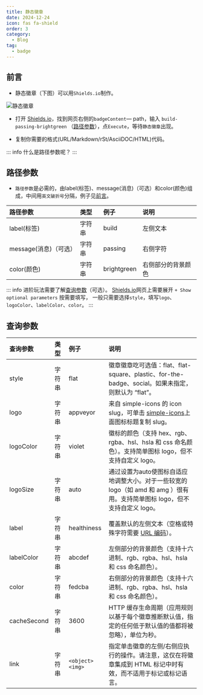 ```yaml
---
title: 静态徽章
date: 2024-12-24
icon: fas fa-shield
order: 3
category:
  - Blog
tag:
  - badge
---
```


## 前言

- 静态徽章（下图）可以用`Shields.io`制作。

![静态徽章](https://img.shields.io/badge/build-passing-brightgreen)

- 打开 [Shields.io](https://shields.io/badges)，找到网页右侧的`badgeContent`— path，输入 `build-passing-brightgreen` （[路径参数](#路径参数)），点`Execute`，等待`静态徽章`出现。

- 复制你需要的格式(URL/Markdown/rSt/AsciiDOC/HTML)代码。

::: info
什么是路径参数呢？
:::

## 路径参数

- `路径参数`是必需的，由label(标签)、message(消息)（可选）和color(颜色)组成，中间用`英文破折号`分隔，例子见[前言](#前言)。

|路径参数|类型|例子|说明|
|:--|:--|:--|:--|
|label(标签)|字符串|build|左侧文本|
|message(消息)（可选）|字符串|passing|右侧字符|
|color(颜色)|字符串|brightgreen|右侧部分的背景颜色|

::: info
进阶玩法需要了解[查询参数](#查询参数)（可选）。 [Shields.io](https://shields.io/badges)网页上需要展开 `+ Show optional parameters` 按需要填写，
一般只需要选择`style`，填写`logo`、`logoColor`、`labelColor`、`color`。
:::

## 查询参数

|查询参数|类型|例子|说明|
|:--|:--|:--|:--|
|style|字符串|flat|徽章徽章吃可选值：flat、flat-square、plastic、for-the-badge、social。如果未指定，则默认为 “flat”。|
|logo|字符串|appveyor|来自 simple-icons 的 icon slug，可单击 [simple-icons](https://simpleicons.org/)上面图标标题复制 slug。|
|logoColor|字符串|violet|徽标的颜色（支持 hex、rgb、rgba、hsl、hsla 和 css 命名颜色）。支持简单图标 logo，但不支持自定义 logo。|
|logoSize|字符串|auto|通过设置为auto使图标自适应地调整大小。对于一些较宽的 logo（如 amd 和 amg ）很有用。支持简单图标 logo，但不支持自定义 logo。|
|label|字符串|healthiness|覆盖默认的左侧文本（空格或特殊字符需要 [URL 编码](https://developer.mozilla.org/en-US/docs/Glossary/percent-encoding)）。|
|labelColor|字符串|abcdef|左侧部分的背景颜色（支持十六进制、rgb、rgba、hsl、hsla 和 css 命名颜色）。|
|color|字符串|fedcba|右侧部分的背景颜色（支持十六进制、rgb、rgba、hsl、hsla 和 css 命名颜色）。|
|cacheSecond|字符串|3600|HTTP 缓存生命周期（应用规则以基于每个徽章推断默认值，指定的任何低于默认值的值都将被忽略），单位为秒。|
|link|字符串|`<object><img>`|指定单击徽章的左侧/右侧应执行的操作。请注意，这仅在将徽章集成到 HTML 标记中时有效，而不适用于标记或标记语言。|














